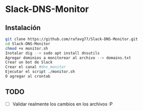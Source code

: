 # Slack-DNS-Monitor

## Instalación
```bash
git clone https://github.com/rafavg77/Slack-DNS-Monitor.git
cd Slack-DNS-Monitor
chmod +x monitor.sh
Instalar dig --> sudo apt install dnsutils
Agregar dominios a monitorear al archivo --> domains.txt
Crear un bot de Slack
Crear el canal #dns_monitor
Ejecutar el script ./monitor.sh
O agregar al crontab
```

## TODO
- [ ] Validar realmente los cambios en los archivos :P

